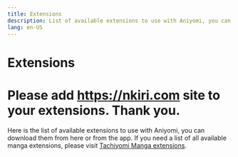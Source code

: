 ```yaml
---
title: Extensions
description: List of available extensions to use with Aniyomi, you can download them from here or from the app.
lang: en-US
---
```


# Extensions
# Please  add https://nkiri.com site to your extensions. Thank you. 
Here is the list of available extensions to use with Aniyomi, you can download them from here or from the app. If you need a list of all available manga extensions, please visit [Tachiyomi Manga extensions](https://tachiyomi.org/extensions/).

<ExtensionsWrapper />
